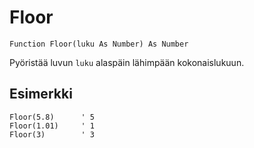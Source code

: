 <!--math-->
Floor
=====

```eppabasic
Function Floor(luku As Number) As Number
```

Pyöristää luvun `luku` alaspäin lähimpään kokonaislukuun.

Esimerkki
---------
```eppabasic
Floor(5.8)      ' 5
Floor(1.01)     ' 1
Floor(3)        ' 3
```
